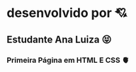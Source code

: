 # desenvolvido por :cupid:
## Estudante Ana Luiza :stuck_out_tongue_closed_eyes:
### Primeira Página em HTML E CSS 🫀

